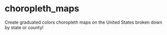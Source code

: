 # choropleth_maps
Create graduated colors choropleth maps on the United States broken down by state or county!

